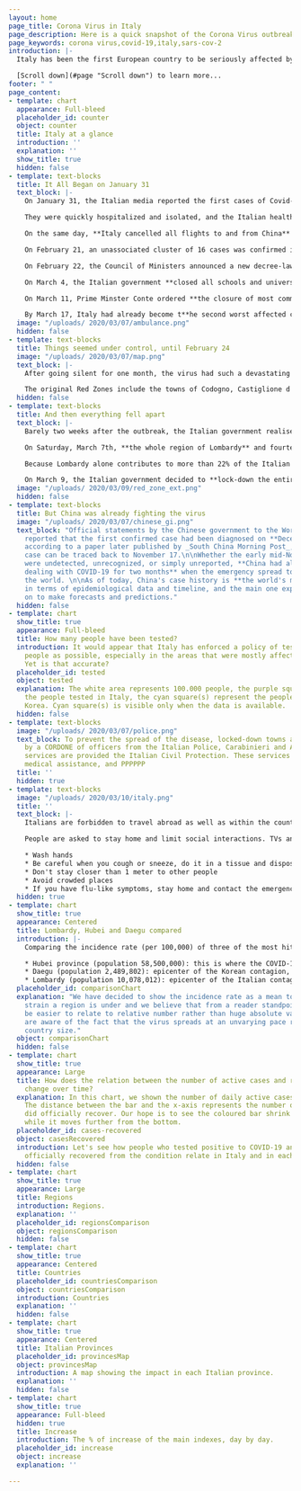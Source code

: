 ```yaml
---
layout: home
page_title: Corona Virus in Italy
page_description: Here is a quick snapshot of the Corona Virus outbreak in Italy
page_keywords: corona virus,covid-19,italy,sars-cov-2
introduction: |-
  Italy has been the first European country to be seriously affected by the Corona Virus outbreak: the reported cases went from 2 to hundreds in less than a week, while other European countries seemed immune to the infection. We use data gathered from [Johns Hopkins University](https://systems.jhu.edu/ "JHU CSSE") and the [Italian Civil Protection](http://www.protezionecivile.gov.it/ "Protezione Civile Nazionale") to try and compare Italy with other European and non-European countries in order to better understand what is happening.

  [Scroll down](#page "Scroll down") to learn more...
footer: " "
page_content:
- template: chart
  appearance: Full-bleed
  placeholder_id: counter
  object: counter
  title: Italy at a glance
  introduction: ''
  explanation: ''
  show_title: true
  hidden: false
- template: text-blocks
  title: It All Began on January 31
  text_block: |-
    On January 31, the Italian media reported the first cases of Covid-19 in Italy: **a Chinese couple from Wuhan** who got sick while in Rome.

    They were quickly hospitalized and isolated, and the Italian health authorities started tracing their path back to understand who they had been in contact with. The result was appalling. During the previous week, **the couple had visited some of Italy's major tourist destinations**: Milan, Verona, Parma, Florence, and of course  Rome.

    On the same day, **Italy cancelled all flights to and from China** and declared a state of emergency. From this day on, things started to accelerate dramatically.

    On February 21, an unassociated cluster of 16 cases was confirmed in **Lombardy**, in northern Italy.

    On February 22, the Council of Ministers announced a new decree-law to contain the outbreak, including **quarantining over 50,000 people** from 11 different municipalities in northern Italy.

    On March 4, the Italian government **closed all schools and universities** nationwide as Italy reached 100 deaths and put all sporting and recreative events on hold for at least one month.

    On March 11, Prime Minster Conte ordered **the closure of most commercial activities** except for those selling basic commodities such as pharmacies and supermarkets.

    By March 17, Italy had already become t**he second worst affected country** by COVID-19, right after China.
  image: "/uploads/ 2020/03/07/ambulance.png"
  hidden: false
- template: text-blocks
  title: Things seemed under control, until February 24
  image: "/uploads/ 2020/03/07/map.png"
  text_block: |-
    After going silent for one month, the virus had such a devastating outbreak that the Italian government quarantined two huge areas in Lombardy. The so-called **Red Zones** have been locked-out from the rest of the country so that nobody could enter or leave them. Both of these areas are located in northern Italy, and both are still partially isolated because the Government later imposed country-wide country restrictions, **turning Italy into one Red Zone**.

    The original Red Zones include the towns of Codogno, Castiglione d'Adda, Casalpusterlengo, Fombio, Maleo, Somaglia, Bertonico, Terranova dei Passerini, Castelgerundo and San Fiorano in Lombardy, and the municipality of Vo' Euganeo in the Veneto region.
  hidden: false
- template: text-blocks
  title: And then everything fell apart
  text_block: |-
    Barely two weeks after the outbreak, the Italian government realised that its efforts had not worked ad expected and had to be strengthened.

    On Saturday, March 7th, **the whole region of Lombardy** and fourteen more provinces were locked-down.

    Because Lombardy alone contributes to more than 22% of the Italian GDP, this measure also basically meant **locking down the world's 8th biggest economy**.

    On March 9, the Italian government decided to **lock-down the entire nation** in a desperate attempt to slow down the spreading of the disease.
  image: "/uploads/ 2020/03/09/red_zone_ext.png"
  hidden: false
- template: text-blocks
  title: But China was already fighting the virus
  image: "/uploads/ 2020/03/07/chinese_gi.png"
  text_block: "Official statements by the Chinese government to the World Health Organisation
    reported that the first confirmed case had been diagnosed on **December 8**. However,
    according to a paper later published by _South China Morning Post_, the first
    case can be traced back to November 17.\n\nWhether the early mid-November cases
    were undetected, unrecognized, or simply unreported, **China had already been
    dealing with COVID-19 for two months** when the emergency spread to the rest of
    the world. \n\nAs of today, China's case history is **the world's major benchmark**
    in terms of epidemiological data and timeline, and the main one experts are relying
    on to make forecasts and predictions."
  hidden: false
- template: chart
  show_title: true
  appearance: Full-bleed
  title: How many people have been tested?
  introduction: It would appear that Italy has enforced a policy of testing as many
    people as possible, especially in the areas that were mostly affected by the virus.
    Yet is that accurate?
  placeholder_id: tested
  object: tested
  explanation: The white area represents 100.000 people, the purple square(s) represent
    the people tested in Italy, the cyan square(s) represent the people tested in
    Korea. Cyan square(s) is visible only when the data is available.
  hidden: false
- template: text-blocks
  image: "/uploads/ 2020/03/07/police.png"
  text_block: To prevent the spread of the disease, locked-down towns are surrounded
    by a CORDONE of officers from the Italian Police, Carabinieri and Army. Basic
    services are provided the Italian Civil Protection. These services include food,
    medical assistance, and PPPPPP
  title: ''
  hidden: true
- template: text-blocks
  image: "/uploads/ 2020/03/10/italy.png"
  title: ''
  text_block: |-
    Italians are forbidden to travel abroad as well as within the country. Schools, theatres, cinemas, and gyms are closed, all sport events (including the Series A) have been suspended. Health services are being re-organized, in order to get as many beds as possible in ICUs.

    People are asked to stay home and limit social interactions. TVs and radios continuously broadcast the list of things everyone should do to help:

    * Wash hands
    * Be careful when you cough or sneeze, do it in a tissue and dispose it immediately
    * Don't stay closer than 1 meter to other people
    * Avoid crowded places
    * If you have flu-like symptoms, stay home and contact the emergency number: don't go to your doctor, don't go the the ER
  hidden: true
- template: chart
  show_title: true
  appearance: Centered
  title: Lombardy, Hubei and Daegu compared
  introduction: |-
    Comparing the incidence rate (per 100,000) of three of the most hit epicenters in the world. Each of these regions tackled the contagion in different ways:

    * Hubei province (population 58,500,000): this is where the COVID-19 started...
    * Daegu (population 2,489,802): epicenter of the Korean contagion, it all started from the Shincheonji, Church of Jesus, sect where the disease spread among the members;
    * Lombardy (population 10,078,012): epicenter of the Italian contagion...
  placeholder_id: comparisonChart
  explanation: "We have decided to show the incidence rate as a mean to compare the
    strain a region is under and we believe that from a reader standpoint it could
    be easier to relate to relative number rather than huge absolute values.  \nWe
    are aware of the fact that the virus spreads at an unvarying pace regardless of
    country size."
  object: comparisonChart
  hidden: false
- template: chart
  show_title: true
  appearance: Large
  title: How does the relation between the number of active cases and recovered people
    change over time?
  explanation: In this chart, we shown the number of daily active cases as a bar.
    The distance between the bar and the x-axis represents the number of people that
    did officially recover. Our hope is to see the coloured bar shrink and then disappear
    while it moves further from the bottom.
  placeholder_id: cases-recovered
  object: casesRecovered
  introduction: Let's see how people who tested positive to COVID-19 and people who
    officially recovered from the condition relate in Italy and in each Italian region.
  hidden: false
- template: chart
  show_title: true
  appearance: Large
  title: Regions
  introduction: Regions.
  explanation: ''
  placeholder_id: regionsComparison
  object: regionsComparison
  hidden: false
- template: chart
  show_title: true
  appearance: Centered
  title: Countries
  placeholder_id: countriesComparison
  object: countriesComparison
  introduction: Countries
  explanation: ''
  hidden: false
- template: chart
  show_title: true
  appearance: Centered
  title: Italian Provinces
  placeholder_id: provincesMap
  object: provincesMap
  introduction: A map showing the impact in each Italian province.
  explanation: ''
  hidden: false
- template: chart
  show_title: true
  appearance: Full-bleed
  hidden: true
  title: Increase
  introduction: The % of increase of the main indexes, day by day.
  placeholder_id: increase
  object: increase
  explanation: ''

---
```

